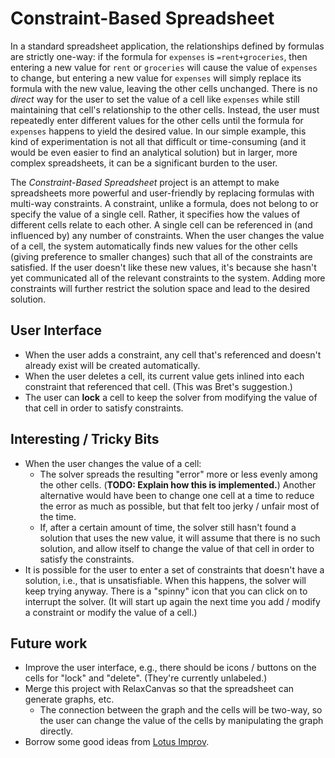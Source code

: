 # Constraint-Based Spreadsheet

In a standard spreadsheet application, the relationships defined by formulas are strictly one-way: if the formula for `expenses` is `=rent+groceries`, then entering a new value for `rent` or `groceries` will cause the value of `expenses` to change, but entering a new value for `expenses` will simply replace its formula with the new value, leaving the other cells unchanged. There is no *direct* way for the user to set the value of a cell like `expenses` while still maintaining that cell's relationship to the other cells. Instead, the user must repeatedly enter different values for the other cells until the formula for `expenses` happens to yield the desired value. In our simple example, this kind of experimentation is not all that difficult or time-consuming (and it would be even easier to find an analytical solution) but in larger, more complex spreadsheets, it can be a significant burden to the user.

The *Constraint-Based Spreadsheet* project is an attempt to make spreadsheets more powerful and user-friendly by replacing formulas with multi-way constraints. A constraint, unlike a formula, does not belong to or specify the value of a single cell. Rather, it specifies how the values of different cells relate to each other. A single cell can be referenced in (and influenced by) any number of constraints. When the user changes the value of a cell, the system automatically finds new values for the other cells (giving preference to smaller changes) such that all of the constraints are satisfied. If the user doesn't like these new values, it's because she hasn't yet communicated all of the relevant constraints to the system. Adding more constraints will further restrict the solution space and lead to the desired solution.

## User Interface

* When the user adds a constraint, any cell that's referenced and doesn't already exist will be created automatically.
* When the user deletes a cell, its current value gets inlined into each constraint that referenced that cell. (This was Bret's suggestion.)
* The user can **lock** a cell to keep the solver from modifying the value of that cell in order to satisfy constraints.

## Interesting / Tricky Bits

* When the user changes the value of a cell:
    *  The solver spreads the resulting "error"  more or less evenly among the other cells. (**TODO: Explain how this is implemented.**) Another alternative would have been to change one cell at a time to reduce the error as much as possible, but that felt too jerky / unfair most of the time.
    *  If, after a certain amount of time, the solver still hasn't found a solution that uses the new value, it will assume that there is no such solution, and allow itself to change the value of that cell in order to satisfy the constraints.
* It is possible for the user to enter a set of constraints that doesn't have a solution, i.e., that is unsatisfiable. When this happens, the solver will keep trying anyway. There is a "spinny" icon that you can click on to interrupt the solver. (It will start up again the next time you add / modify a constraint or modify the value of a cell.)

## Future work

* Improve the user interface, e.g., there should be icons / buttons on the cells for "lock" and "delete". (They're currently unlabeled.)
* Merge this project with RelaxCanvas so that the spreadsheet can generate graphs, etc.
    * The connection between the graph and the cells will be two-way, so the user can change the value of the cells by manipulating the graph directly.
* Borrow some good ideas from [Lotus Improv](http://en.wikipedia.org/wiki/Lotus_Improv).